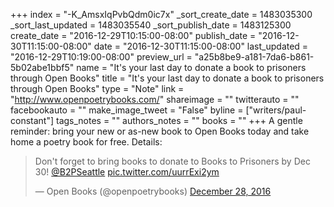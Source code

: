 +++
index = "-K_AmsxIqPvbQdm0ic7x"
_sort_create_date = 1483035300
_sort_last_updated = 1483035540
_sort_publish_date = 1483125300
create_date = "2016-12-29T10:15:00-08:00"
publish_date = "2016-12-30T11:15:00-08:00"
date = "2016-12-30T11:15:00-08:00"
last_updated = "2016-12-29T10:19:00-08:00"
preview_url = "a25b8be9-a181-7da6-b861-5b02abe1bbf5"
name = "It's your last day to donate a book to prisoners through Open Books"
title = "It's your last day to donate a book to prisoners through Open Books"
type = "Note"
link = "http://www.openpoetrybooks.com/"
shareimage = ""
twitterauto = ""
facebookauto = ""
make_image_tweet = "False"
byline = ["writers/paul-constant"]
tags_notes = ""
authors_notes = ""
books = ""
+++
A gentle reminder: bring your new or as-new book to Open Books today and take home a poetry book for free. Details:

<blockquote class="twitter-tweet" data-lang="en"><p lang="en" dir="ltr">Don&#39;t forget to bring books to donate to Books to Prisoners by Dec 30! <a href="https://twitter.com/B2PSeattle">@B2PSeattle</a> <a href="https://t.co/uurrExi2ym">pic.twitter.com/uurrExi2ym</a></p>&mdash; Open Books (@openpoetrybooks) <a href="https://twitter.com/openpoetrybooks/status/814227678551277568">December 28, 2016</a></blockquote> 